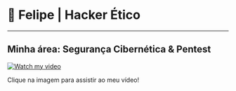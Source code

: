 # 👾 Felipe | Hacker Ético

---

## Minha área: Segurança Cibernética & Pentest

[![Watch my video](https://img.youtube.com/vi/ZN9AFHEO_-g/0.jpg)](https://youtu.be/ZN9AFHEO_-g?si=rm1GuWQt33_wxNxs)

Clique na imagem para assistir ao meu vídeo!
